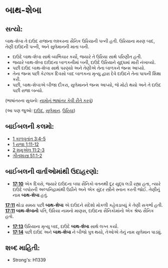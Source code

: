 # બાથ-શેબા

## સત્યો: 

બાથ-શેબા તે દાઉદ રાજાના લશ્કરના સૈનિક ઉરિયાની પત્ની હતી.
ઉરિયાના મરણ બાદ, તેણી દાઉદની પત્ની, અને સુલેમાનની માતા બની.

* દાઉદે બાથ-શેબા સાથે વ્યભિચાર કર્યો, જયારે તે ઉરિયા સાથે પરિણીત હતી.
* જયારે બાથ-શેબા દાઉદના બાળકનીમાં બની, દાઉદે ઉરિયાને યુદ્ધમાં મારી નંખાવ્યો.
* પછી દાઉદ બાથ-શેબા સાથે પરણ્યો અને તેણીએ તેના બાળકને જન્મ આપ્યો.
* તેના જન્મ પછી કેટલાક દિવસો બાદ બાળકના મૃત્યુ દ્વારા દેવે દાઉદને તેના પાપની શિક્ષા કરી.
* પછી, બાથ-શેબાએ બીજા દીકરા, સુલેમાનને જન્મ આપ્યો, જે મોટો થયો અને તે દાઉદ પછી રાજા બન્યો.

(ભાષાંતરના સુચનો: [નામોનું ભાષાંતર કેવી રીતે કરવું](rc://gu/ta/man/translate/translate-names))

(આ પણ જુઓ: [દાઉદ](../names/david.md), [સુલેમાન](../names/solomon.md). [ઉરિયા](../names/uriah.md))

## બાઈબલની કલમો: 

* [1 કાળવૃતાંત 3:4-5](rc://gu/tn/help/1ch/03/04)
* [1 રાજા 1:11-12](rc://gu/tn/help/1ki/01/11)
* [2 શમુએલ 11:2-3](rc://gu/tn/help/2sa/11/02)
* [ગીતશાસ્ત્ર 51:1-2](rc://gu/tn/help/psa/051/001)

## બાઈબલની વાર્તાઓમાંથી ઉદાહરણો: 

* __[17:10](rc://gu/tn/help/obs/17/10)__  એક દિવસે, જયારે દાઉદના બધા સૈનિકો વતનથી દૂર યુદ્ધ લડી રહ્યા હતા, ત્યારે દાઉદે બપોરની અલ્પનિદ્રામાંથી ઉઠીને અને એક સુંદર સ્ત્રીને સ્નાન કરતી જોઈ. તેણીનું નામ __બાથ-શેબા__ હતું.

__[17:11](rc://gu/tn/help/obs/17/11)__ થોડા સમય પછી __બાથ-શેબા__ એ દાઉદને સંદેશો મોકલી કહેવડાવ્યું કે તેણી સગર્ભા હતી.
__[17:11](rc://gu/tn/help/obs/17/12)__ __બાથ-શેબાનો__ પતિ, ઉરિયા નામનો માણસ, દાઉદના સૈનિકોમાંનો એક શ્રેષ્ઠ સૈનિક હતો.

* __[17:13](rc://gu/tn/help/obs/17/13)__ ઉરિયાના મૃત્યુ બાદ, દાઉદે __બાથ-શેબા__ સાથે લગ્ન કર્યા.
* __[17:14](rc://gu/tn/help/obs/17/14)__ પછી દાઉદ અને __બાથ-શેબા__ ને બીજો પુત્ર થયો, તેઓએ તેનું નામ  સુલેમાન પાડ્યું.

## શબ્દ માહિતી: 

* Strong's: H1339
